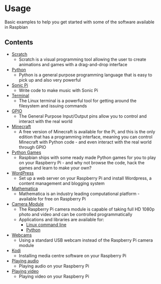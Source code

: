 # Usage

Basic examples to help you get started with some of the software available in Raspbian

## Contents

- [Scratch](./scratch)
    - Scratch is a visual programming tool allowing the user to create animations and games with a drag-and-drop interface
- [Python](./python)
    - Python is a general purpose programming language that is easy to pick up and also very powerful
- [Sonic Pi](./sonic-pi)
    - Write code to make music with Sonic Pi
- [Terminal](./terminal)
    - The Linux terminal is a powerful tool for getting around the filesystem and issuing commands
- [GPIO](./gpio)
    - The General Purpose Input/Output pins allow you to control and interact with the real world
- [Minecraft](./minecraft)
    - A free version of Minecraft is available for the Pi, and this is the only edition that has a programming interface, meaning you can control Minecraft with Python code - and even interact with the real world through GPIO
- [Python Games](./python-games)
    - Raspbian ships with some ready made Python games for you to play on your Raspberry Pi - and why not browse the code, hack the games and learn to make your own?
- [WordPress](./wordpress)
    - Set up a web server on your Raspberry Pi and install Wordpress, a content management and blogging system
- [Mathematica](./mathematica)
    - Mathematica is an industry leading computational platform - available for free on Raspberry Pi
- [Camera Module](./camera)
    - The Raspberry Pi camera module is capable of taking full HD 1080p photo and video and can be controlled programmatically
    - Applications and libraries are available for:
        - [Linux command line](./camera/raspicam)
        - [Python](./camera/python)
- [Webcams](./webcams)
    - Using a standard USB webcam instead of the Raspberry Pi camera module
- [Kodi](./kodi)
    - Installing media centre software on your Raspberry Pi
- [Playing audio](./audio)
    - Playing audio on your Raspberry Pi
- [Playing video](./video)
    - Playing video on your Raspberry Pi
